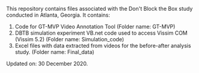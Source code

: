 This repository contains files associated with the Don't Block the Box study conducted in Atlanta, Georgia. 
It contains:
1) Code for GT-MVP Video Annotation Tool (Folder name: GT-MVP)
2) DBTB simulation experiment VB.net code used to access Vissim COM (Vissim 5.2) (Folder name: Simulation_code)
3) Excel files with data extracted from videos for the before-after analysis study. (Folder name: Final_data)

Updated on: 30 December 2020.
